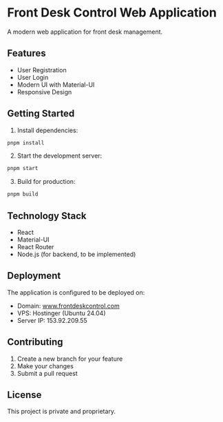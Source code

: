 # Front Desk Control Web Application

A modern web application for front desk management.

## Features

- User Registration
- User Login
- Modern UI with Material-UI
- Responsive Design

## Getting Started

1. Install dependencies:
```bash
pnpm install
```

2. Start the development server:
```bash
pnpm start
```

3. Build for production:
```bash
pnpm build
```

## Technology Stack

- React
- Material-UI
- React Router
- Node.js (for backend, to be implemented)

## Deployment

The application is configured to be deployed on:
- Domain: www.frontdeskcontrol.com
- VPS: Hostinger (Ubuntu 24.04)
- Server IP: 153.92.209.55

## Contributing

1. Create a new branch for your feature
2. Make your changes
3. Submit a pull request

## License

This project is private and proprietary.
